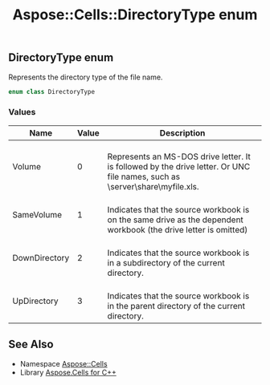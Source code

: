 ﻿---
title: Aspose::Cells::DirectoryType enum
linktitle: DirectoryType
second_title: Aspose.Cells for C++ API Reference
description: 'Aspose::Cells::DirectoryType enum. Represents the directory type of the file name in C++.'
type: docs
weight: 19300
url: /cpp/aspose.cells/directorytype/
---
## DirectoryType enum


Represents the directory type of the file name.

```cpp
enum class DirectoryType
```

### Values

| Name | Value | Description |
| --- | --- | --- |
| Volume | 0 | <br>Represents an MS-DOS drive letter. It is followed by the drive letter. Or UNC file names, such as \server\share\myfile.xls. |
| SameVolume | 1 | <br>Indicates that the source workbook is on the same drive as the dependent workbook (the drive letter is omitted) |
| DownDirectory | 2 | <br>Indicates that the source workbook is in a subdirectory of the current directory. |
| UpDirectory | 3 | <br>Indicates that the source workbook is in the parent directory of the current directory. |

## See Also

* Namespace [Aspose::Cells](../)
* Library [Aspose.Cells for C++](../../)
